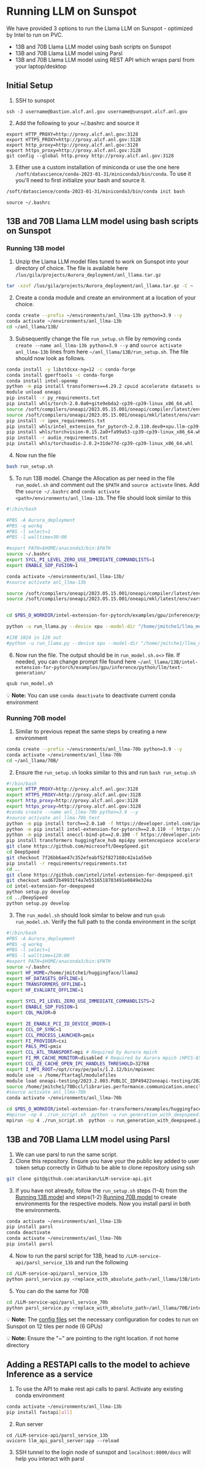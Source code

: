 # Running LLM on Sunspot
We have provided 3 options to run the Llama LLM on Sunspot - optimized by Intel to run on PVC.

* 13B and 70B Llama LLM model using bash scripts on Sunspot
* 13B and 70B Llama LLM model using Parsl
* 13B and 70B Llama LLM model using REST API which wraps parsl from your laptop/desktop

## Initial Setup
1. SSH to sunspot
```
ssh -J username@bastion.alcf.anl.gov username@sunspot.alcf.anl.gov
```
2. Add the following to your ~/.bashrc and source it
```
export HTTP_PROXY=http://proxy.alcf.anl.gov:3128
export HTTPS_PROXY=http://proxy.alcf.anl.gov:3128
export http_proxy=http://proxy.alcf.anl.gov:3128
export https_proxy=http://proxy.alcf.anl.gov:3128
git config --global http.proxy http://proxy.alcf.anl.gov:3128
```
3. Either use a custom installation of miniconda or use the one here 
`/soft/datascience/conda-2023-01-31/miniconda3/bin/conda`. To use it you'll need to first initialize your bash and source it.
```bash
/soft/datascience/conda-2023-01-31/miniconda3/bin/conda init bash
```
```
source ~/.bashrc
```

## 13B and 70B Llama LLM model using bash scripts on Sunspot

### Running 13B model

1. Unzip the Llama LLM model files tuned to work on Sunspot into your directory of choice. The file is available here `/lus/gila/projects/Aurora_deployment/anl_llama.tar.gz` 

```bash
tar -xzvf /lus/gila/projects/Aurora_deployment/anl_llama.tar.gz -C ~
```
2. Create a conda module and create an environment at a location of your choice. 

```bash
conda create --prefix ~/environments/anl_llma-13b python=3.9 --y
conda activate ~/environments/anl_llma-13b
cd ~/anl_llama/13B/
```

3. Subsequently change the file `run_setup.sh` file by removing `conda create --name anl_llma-13b python=3.9 --y` and `source activate anl_llma-13b` lines
from here `~/anl_llama/13B/run_setup.sh`. The file should now look as follows.

```bash
conda install -y libstdcxx-ng=12 -c conda-forge
conda install gperftools -c conda-forge
conda install intel-openmp
python -m pip install transformers==4.29.2 cpuid accelerate datasets sentencepiece protobuf==3.20.3
module unload oneapi
pip install -r py_requirements.txt
pip install whls/torch-2.0.0a0+gite9ebda2-cp39-cp39-linux_x86_64.whl
source /soft/compilers/oneapi/2023.05.15.001/oneapi/compiler/latest/env/vars.sh
source /soft/compilers/oneapi/2023.05.15.001/oneapi/mkl/latest/env/vars.sh
pip install -r ipex_requirements.txt
pip install whls/intel_extension_for_pytorch-2.0.110.dev0+xpu.llm-cp39-cp39-linux_x86_64.whl
pip install whls/torchvision-0.15.2a0+fa99a53-cp39-cp39-linux_x86_64.whl
pip install -r audio_requirements.txt
pip install whls/torchaudio-2.0.2+31de77d-cp39-cp39-linux_x86_64.whl
```
4. Now run the file
```bash
bash run_setup.sh
```

5. To run 13B model. Change the Allocation as per need in the file `run_model.sh` and comment out the `$PATH` and `source activate` lines. Add the  `source ~/.bashrc` and `conda activate <path>/environments/anl_llma-13b`. The file should look similar to this

```bash
#!/bin/bash

#PBS -A Aurora_deployment
#PBS -q workq
#PBS -l select=1
#PBS -l walltime=30:00

#export PATH=$HOME/anaconda3/bin:$PATH
source ~/.bashrc
export SYCL_PI_LEVEL_ZERO_USE_IMMEDIATE_COMMANDLISTS=1 
export ENABLE_SDP_FUSION=1

conda activate ~/environments/anl_llma-13b/
#source activate anl_llma-13b

source /soft/compilers/oneapi/2023.05.15.001/oneapi/compiler/latest/env/vars.sh
source /soft/compilers/oneapi/2023.05.15.001/oneapi/mkl/latest/env/vars.sh


cd $PBS_O_WORKDIR/intel-extension-for-pytorch/examples/gpu/inference/python/llm/text-generation

python -u run_llama.py --device xpu --model-dir "/home/jmitche1/llma_models/llma-2-convert13B" --dtype float16 --ipex --greedy |& tee llam-13b.log

#13B 1024 in 128 out
#python -u run_llama.py --device xpu --model-dir "/home/jmitche1/llma_models/llma-2-convert13B" --dtype float16 --ipex --greedy  --input-tokens 1024 --max-new-tokens 128
```
6. Now run the file. The output should be in `run_model.sh.o<>` file. If needed, you can change prompt file found here `~/anl_llama/13B/intel-extension-for-pytorch/examples/gpu/inference/python/llm/text-generation/`
```bash
qsub run_model.sh
```

:bulb: **Note:** You can use `conda deactivate` to deactivate current conda environment

### Running 70B model

1. Similar to previous repeat the same steps by creating a new environment

```bash
conda create --prefix ~/environments/anl_llma-70b python=3.9 --y
conda activate ~/environments/anl_llma-70b
cd ~/anl_llama/70B/
```

2. Ensure the `run_setup.sh` looks similar to this and run `bash run_setup.sh`

```bash
#!/bin/bash
export HTTP_PROXY=http://proxy.alcf.anl.gov:3128
export HTTPS_PROXY=http://proxy.alcf.anl.gov:3128
export http_proxy=http://proxy.alcf.anl.gov:3128
export https_proxy=http://proxy.alcf.anl.gov:3128
#conda create --name anl_llma-70b python=3.9 --y
#source activate anl_llma-70b_test
python -m pip install torch==2.0.1a0 -f https://developer.intel.com/ipex-whl-stable-xpu
python -m pip install intel-extension-for-pytorch==2.0.110 -f https://developer.intel.com/ipex-whl-stable-xpu
python -m pip install oneccl-bind-pt==2.0.100 -f https://developer.intel.com/ipex-whl-stable-xpu
pip install transformers huggingface_hub mpi4py sentencepiece accelerate 
git clone https://github.com/microsoft/DeepSpeed.git
cd DeepSpeed
git checkout 7f26bb6ae47c352efeabf52f827108c42a1a55eb
pip install -r requirements/requirements.txt
cd ..
git clone https://github.com/intel/intel-extension-for-deepspeed.git
git checkout aad672b49931f4a7e5516518703491e0849e324a
cd intel-extension-for-deepspeed
python setup.py develop
cd ../DeepSpeed
python setup.py develop
```

3. The `run_model.sh` should look similar to below and run `qsub run_model.sh`. Verify the full path to the conda environment in the script
```bash
#!/bin/bash
#PBS -A Aurora_deployment
#PBS -q workq
#PBS -l select=1
#PBS -l walltime=120:00
#export PATH=$HOME/anaconda3/bin:$PATH
source ~/.bashrc
export HF_HOME=/home/jmitche1/huggingface/llama2
export HF_DATASETS_OFFLINE=1
export TRANSFORMERS_OFFLINE=1
export HF_EVALUATE_OFFLINE=1
 
export SYCL_PI_LEVEL_ZERO_USE_IMMEDIATE_COMMANDLISTS=2
export ENABLE_SDP_FUSION=1
export COL_MAJOR=0

export ZE_ENABLE_PCI_ID_DEVICE_ORDER=1
export CCL_OP_SYNC=1
export CCL_PROCESS_LAUNCHER=pmix
export FI_PROVIDER=cxi
export PALS_PMI=pmix
export CCL_ATL_TRANSPORT=mpi # Required by Aurora mpich
export FI_MR_CACHE_MONITOR=disabled # Required by Aurora mpich (HPCS-6501)
export CCL_ZE_CACHE_OPEN_IPC_HANDLES_THRESHOLD=32768
export I_MPI_ROOT=/opt/cray/pe/pals/1.2.12/bin/mpiexec
module use -a /home/ftartagl/modulefiles
module load oneapi-testing/2023.2.003.PUBLIC_IDP49422oneapi-testing/2023.2.003.PUBLIC_IDP49422
source /home/jmitche1/70Bccl/libraries.performance.communication.oneccl/build/_install/env/vars.sh
#source activate anl_llma-70b
conda activate ~/environments/anl_llma-70b

cd $PBS_O_WORKDIR/intel-extension-for-transformers/examples/huggingface/pytorch/text-generation/inference
#mpirun -np 4 ./run_script.sh  python -u run_generation_with_deepspeed.py -m /home/jmitche1/huggingface/llama2 --benchmark --input-tokens=32 --max-new-tokens=32 |& tee llma-70-1.log
mpirun -np 4 ./run_script.sh  python -u run_generation_with_deepspeed.py -m /home/jmitche1/huggingface/llama2 --benchmark --input-tokens=1024 --max-new-tokens=128 |& tee llma-70.log
```

## 13B and 70B Llama LLM model using Parsl
1. We can use parsl to run the same script.
2. Clone this repository. Ensure you have your the public key added to user token setup correctly in Github to be able to clone repository using ssh
```bash
git clone git@github.com:atanikan/LLM-service-api.git
```
3. If you have not already, follow the `run_setup.sh` steps (1-4) from the [Running 13B model](#running-13b-model) and steps(1-2) [Running 70B model](#running-70b-model) to create environments for the respective models. Now you install parsl in both the environments.

```bash
conda activate ~/environments/anl_llma-13b
pip install parsl
conda deactivate
conda activate ~/environments/anl_llma-70b
pip install parsl
```
4. Now to run the parsl script for 13B, head to `/LLM-service-api/parsl_service_13b` and run the following
```bash
cd /LLM-service-api/parsl_service_13b
python parsl_service.py <replace_with_absolute_path>/anl_llama/13B/intel-extension-for-pytorch/examples/gpu/inference/python/llm/text-generation/run_llama.py --device xpu --model-dir "/home/jmitche1/llma_models/llma-2-convert13B" --dtype float16 --ipex --greedy
```
5. You can do the same for 70B
```bash
cd /LLM-service-api/parsl_service_70b
python parsl_service.py <replace_with_absolute_path>/anl_llama/70B/intel-extension-for-pytorch/examples/gpu/inference/python/llm/text-generation/run_llama.py --device xpu --model-dir "/home/jmitche1/llma_models/llma-2-convert13B" --dtype float16 --ipex --greedy
```

:bulb: **Note:** The [config files](./parsl_service_13b/parsl_config.py) set the necessary configuration for codes to run on Sunspot on 12 tiles per node (6 GPUs)

:bulb: **Note:** Ensure the "~" are pointing to the right location. if not home directory

## Adding a RESTAPI calls to the model to achieve Inference as a service
1. To use the API to make rest api calls to parsl. Activate any existing conda environment
```bash
conda activate ~/environments/anl_llma-13b
pip install fastapi[all]
```
2. Run server
```
cd /LLM-service-api/parsl_service_13b
uvicorn llm_api_parsl_server:app --reload
```

3. SSH tunnel to the login node of sunspot and `localhost:8000/docs` will help you interact with parsl

